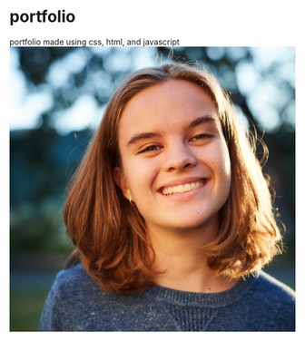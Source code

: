 # portfolio
portfolio made using css, html, and javascript
![image-alt-text](/images/grad-photo-official.jpg)
